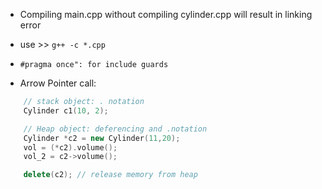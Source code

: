 * Compiling main.cpp without compiling cylinder.cpp will result in linking error
* use >> ```g++ -c *.cpp```
* ```#pragma once": for include guards```

* Arrow Pointer call:

```cpp
	// stack object: . notation 
	Cylinder c1(10, 2); 

	// Heap object: deferencing and .notation
	Cylinder *c2 = new Cylinder(11,20);
	vol = (*c2).volume(); 
	vol_2 = c2->volume();

	delete(c2); // release memory from heap
```
